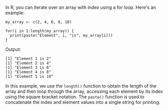 In R, you can iterate over an array with index using a for loop. Here's an example:

```
my_array <- c(2, 4, 6, 8, 10)

for(i in 1:length(my_array)) {
  print(paste("Element", i, "is", my_array[i]))
}
```

Output:
```
[1] "Element 1 is 2"
[1] "Element 2 is 4"
[1] "Element 3 is 6"
[1] "Element 4 is 8"
[1] "Element 5 is 10"
```

In this example, we use the `length()` function to obtain the length of the array and then loop through the array, accessing each element by its index using the square bracket notation. The `paste()` function is used to concatenate the index and element values into a single string for printing.